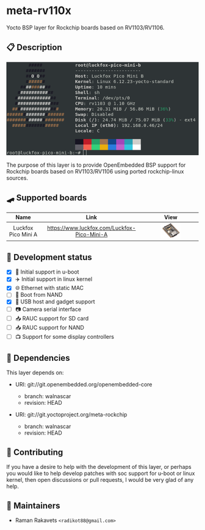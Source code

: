 # meta-rv110x

Yocto BSP layer for Rockchip boards based on RV1103/RV1106.

## 📋 Description

![plot](img/fastfetch.png)

The purpose of this layer is to provide OpenEmbedded BSP support for
Rockchip boards based on RV1103/RV1106 using ported rockchip-linux sources.

## 🛹 Supported boards
| Name                | Link                                          | View     |
:--------------------:|:---------------------------------------------:|:-----------:
| Luckfox Pico Mini A | <https://www.luckfox.com/Luckfox-Pico-Mini-A> | <img src="img/luckfox_pico_mini_a.png" width="40%">|

## 🔧 Development status
- [x] 🚀 Initial support in u-boot
- [x] ✈️ Initial support in linux kernel
- [x] 🌐 Ethernet with static MAC
- [ ] 📼 Boot from NAND
- [x] 🔌 USB host and gadget support
- [ ] 📷 Camera serial interface
- [ ] 📥 RAUC support for SD card
- [ ] 📥 RAUC support for NAND
- [ ] 📺 Support for some display controllers

## 🔗 Dependencies

This layer depends on:

* URI: git://git.openembedded.org/openembedded-core
  * branch: walnascar
  * revision: HEAD

* URI: git://git.yoctoproject.org/meta-rockchip
  * branch: walnascar
  * revision: HEAD

## 🙏 Contributing

If you have a desire to help with the development of this layer, or perhaps you would like to help develop patches with soc support for u-boot or linux kernel, then open discussions or pull requests, I would be very glad of any help.

## 🦾 Maintainers

* Raman Rakavets `<radikot88@gmail.com>`